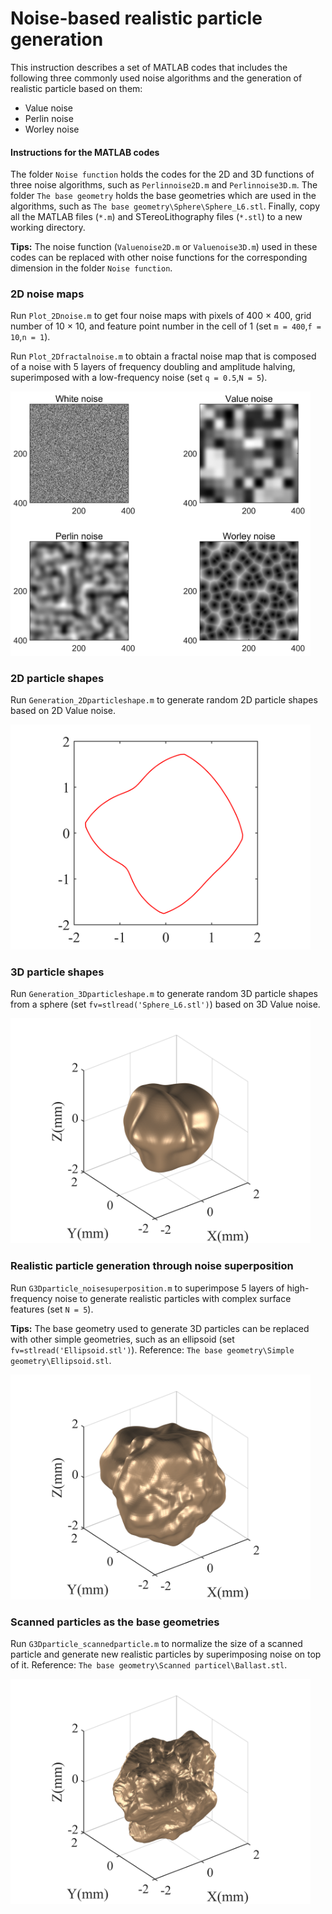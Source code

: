 # Noise-based realistic particle generation

This instruction describes a set of MATLAB codes that includes the following three commonly used noise algorithms and the generation of realistic particle based on them:

- Value noise
- Perlin noise
- Worley noise

#### Instructions for the MATLAB codes

The folder `Noise function` holds the codes for the 2D and 3D functions of three noise algorithms, such as `Perlinnoise2D.m` and `Perlinnoise3D.m`. The folder `The base geometry` holds the base geometries which are used in the algorithms, such as `The base geometry\Sphere\Sphere_L6.stl`. Finally, copy all the MATLAB files (`*.m`) and STereoLithography files (`*.stl`) to a new working directory.

**Tips:** The noise function (`Valuenoise2D.m` or `Valuenoise3D.m`) used in these codes can be replaced with other noise functions for the corresponding dimension in the folder `Noise function`.

### 2D noise maps

Run `Plot_2Dnoise.m` to get four noise maps with pixels of 400 × 400, grid number of 10 × 10, and feature point number in the cell of 1 (set `m = 400`,`f = 10`,`n = 1`).

Run `Plot_2Dfractalnoise.m` to obtain a fractal noise map that is composed of a noise with 5 layers of frequency doubling and amplitude halving, superimposed with a low-frequency noise (set `q = 0.5`,`N = 5`).

<img title="Four noise maps" src="Example_figures/Example_four%20noise%20maps.png" alt="Four noise maps" data-align="center" width="480">

### 2D particle shapes

Run `Generation_2Dparticleshape.m` to generate random 2D particle shapes based on 2D Value noise.

<img title="2D particle shape" src="Example_figures/Example_2Dparticle%20shape.png" alt="2D particle shape" data-align="center" width="480">

### 3D particle shapes

Run `Generation_3Dparticleshape.m` to generate random 3D particle shapes from a sphere (set `fv=stlread('Sphere_L6.stl')`) based on 3D Value noise.

<img title="3D particle shape" src="Example_figures/Example_3Dparticle%20shape.png" alt="3D particle shape" data-align="center" width="480">

### Realistic particle generation through noise superposition

Run `G3Dparticle_noisesuperposition.m` to superimpose 5 layers of high-frequency noise to generate realistic particles with complex surface features (set `N = 5`).

**Tips:** The base geometry used to generate 3D particles can be replaced with other simple geometries, such as an ellipsoid (set `fv=stlread('Ellipsoid.stl')`). Reference: `The base geometry\Simple geometry\Ellipsoid.stl`.

<img title="Particle generation through noise superposition" src="Example_figures/Example_3Dparticle%20noisesuperposition.png" alt="Particle generation through noise superposition" data-align="center" width="480">

### Scanned particles as the base geometries

Run `G3Dparticle_scannedparticle.m` to normalize the size of a scanned particle and generate new realistic particles by superimposing noise on top of it. Reference: `The base geometry\Scanned particel\Ballast.stl`.

<img title="Scanned particles as the base geometries" src="Example_figures/Example_3Dparticle%20scanned.png" alt="Scanned particles as the base geometries" data-align="center" width="480">
